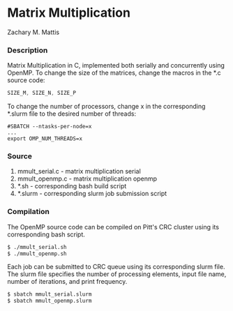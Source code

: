 # Matrix Multiplication

Zachary M. Mattis

### Description

Matrix Multiplication in C, implemented both serially and concurrently using OpenMP. To change the size of the matrices, change the macros in the *.c source code:

```c
SIZE_M, SIZE_N, SIZE_P
```

To change the number of processors, change x in the corresponding *.slurm file to the desired number of threads:

```slurm
#SBATCH --ntasks-per-node=x
...
export OMP_NUM_THREADS=x
```


### Source

1. mmult_serial.c - matrix multiplication serial
2. mmult_openmp.c - matrix multiplication openmp
4. *.sh           - corresponding bash build script
5. *.slurm        - corresponding slurm job submission script


### Compilation

The OpenMP source code can be compiled on Pitt's CRC cluster using its corresponding bash script.

```bash
$ ./mmult_serial.sh
$ ./mmult_openmp.sh
```

Each job can be submitted to CRC queue using its corresponding slurm file. The slurm file specifies the number of processing elements, input file name, number of iterations, and print frequency.

```bash
$ sbatch mmult_serial.slurm
$ sbatch mmult_openmp.slurm
```